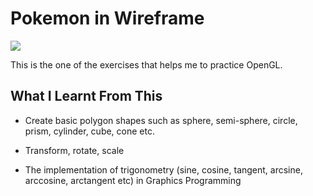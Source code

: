 # Pokemon in Wireframe

<img src="https://github.com/FJinn/fjinn.github.io/blob/master/Assignments/GraphicProgramming/Image/Pokemon.gif?raw=true"/>

This is the one of the exercises that helps me to practice OpenGL.

## What I Learnt From This

- Create basic polygon shapes such as sphere, semi-sphere, circle, prism, cylinder, cube, cone etc.

- Transform, rotate, scale

- The implementation of trigonometry (sine, cosine, tangent, arcsine, arccosine, arctangent etc) in Graphics Programming
